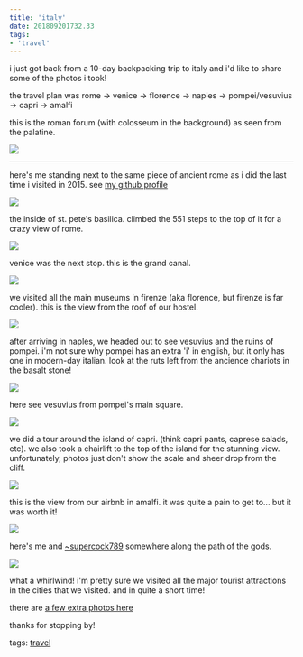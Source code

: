 ```yaml
---
title: 'italy'
date: 201809201732.33
tags:
- 'travel'
---
```


i just got back from a 10-day backpacking trip to italy and i'd like to
share some of the photos i took!

the travel plan was rome -&gt; venice -&gt; florence -&gt; naples -&gt;
pompei/vesuvius -&gt; capri -&gt; amalfi

this is the roman forum (with colosseum in the background) as seen from
the palatine.

![](https://bhh.sh/pub/photos/italy/roman-forum.jpg)

------------------------------------------------------------------------

here's me standing next to the same piece of ancient rome as i did the
last time i visited in 2015. see [my github
profile](https://github.com/benharri)

![](https://bhh.sh/pub/photos/italy/threeyearslater.jpg)

the inside of st. pete's basilica. climbed the 551 steps to the top of
it for a crazy view of rome.

![](https://bhh.sh/pub/photos/italy/st-petes.jpg)

venice was the next stop. this is the grand canal.

![](https://bhh.sh/pub/photos/italy/venice-grand-canal.jpg)

we visited all the main museums in firenze (aka florence, but firenze is
far cooler). this is the view from the roof of our hostel.

![](https://bhh.sh/pub/photos/italy/firenze.jpg)

after arriving in naples, we headed out to see vesuvius and the ruins of
pompei. i'm not sure why pompei has an extra 'i' in english, but it only
has one in modern-day italian. look at the ruts left from the ancience
chariots in the basalt stone!

![](https://bhh.sh/pub/photos/italy/pompei-ruts.jpg)

here see vesuvius from pompei's main square.

![](https://bhh.sh/pub/photos/italy/vesuvius-from-pompei.jpg)

we did a tour around the island of capri. (think capri pants, caprese
salads, etc). we also took a chairlift to the top of the island for the
stunning view. unfortunately, photos just don't show the scale and sheer
drop from the cliff.

![](https://bhh.sh/pub/photos/italy/capri-rocks.jpg)

this is the view from our airbnb in amalfi. it was quite a pain to get
to... but it was worth it!

![](https://bhh.sh/pub/photos/italy/airbnb-view.jpg)

here's me and [~supercock789](https://tilde.team/~supercock789/)
somewhere along the path of the gods.

![](https://bhh.sh/pub/photos/italy/me-and-nick.jpg)

what a whirlwind! i'm pretty sure we visited all the major tourist
attractions in the cities that we visited. and in quite a short time!

there are [a few extra photos here](https://bhh.sh/pub/photos/italy/)

thanks for stopping by!

tags: [travel](tag_travel.html)
